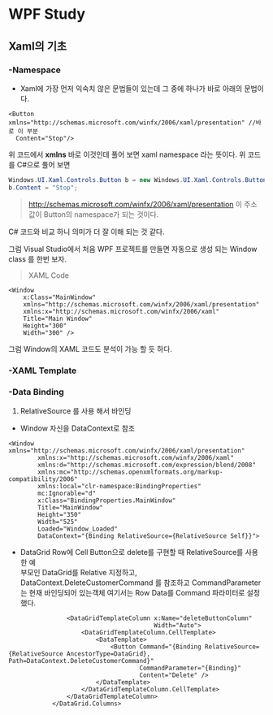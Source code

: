 # WPF Study

## Xaml의 기초  

### -Namespace
- Xaml에 가장 먼저 익숙치 않은 문법들이 있는데 그 중에 하나가 바로 아래의 문법이다.

```xaml
<Button xmlns="http://schemas.microsoft.com/winfx/2006/xaml/presentation" //바로 이 부분
  Content="Stop"/>
```
위 코드에서 **xmlns** 바로 이것인데 풀어 보면 xaml namespace 라는 뜻이다. 위 코드를 C#으로 풀어 보면

```c#
Windows.UI.Xaml.Controls.Button b = new Windows.UI.Xaml.Controls.Button();
b.Content = "Stop";
```

> http://schemas.microsoft.com/winfx/2006/xaml/presentation 이 주소 값이 Button의 namespace가 되는 것이다.  

C# 코드와 비교 하니 의미가 더 잘 이해 되는 것 같다.

그럼 Visual Studio에서 처음 WPF 프로젝트를 만들면 자동으로 생성 되는 Window class 를 한번 보자.

>XAML Code
```XAML
<Window 
    x:Class="MainWindow"
    xmlns="http://schemas.microsoft.com/winfx/2006/xaml/presentation"
    xmlns:x="http://schemas.microsoft.com/winfx/2006/xaml"
    Title="Main Window" 
    Height="300" 
    Width="300" />
```
그럼 Window의 XAML 코드도 분석이 가능 할 듯 하다.

### -XAML Template

### -Data Binding
1. RelativeSource 를 사용 해서 바인딩
  - Window 자신을 DataContext로 참조
```XAML
<Window xmlns="http://schemas.microsoft.com/winfx/2006/xaml/presentation"
        xmlns:x="http://schemas.microsoft.com/winfx/2006/xaml"
        xmlns:d="http://schemas.microsoft.com/expression/blend/2008"
        xmlns:mc="http://schemas.openxmlformats.org/markup-compatibility/2006"
        xmlns:local="clr-namespace:BindingProperties"
        mc:Ignorable="d"
        x:Class="BindingProperties.MainWindow"
        Title="MainWindow"
        Height="350"
        Width="525"
        Loaded="Window_Loaded"
        DataContext="{Binding RelativeSource={RelativeSource Self}}">
```

  - DataGrid Row에 Cell Button으로 delete를 구현할 때 RelativeSource를 사용한 예  
    부모인 DataGrid를 Relative 지정하고, DataContext.DeleteCustomerCommand 를 참조하고 CommandParameter는 현재 바인딩되어 있는객체
    여기서는 Row Data를 Command 파라미터로 설정 했다.
    
  
```XAML
                <DataGridTemplateColumn x:Name="deleteButtonColumn"
                                        Width="Auto">
                    <DataGridTemplateColumn.CellTemplate>
                        <DataTemplate>
                            <Button Command="{Binding RelativeSource={RelativeSource AncestorType=DataGrid}, Path=DataContext.DeleteCustomerCommand}"
                                    CommandParameter="{Binding}"
                                    Content="Delete" />
                        </DataTemplate>
                    </DataGridTemplateColumn.CellTemplate>
                </DataGridTemplateColumn>
            </DataGrid.Columns>
```












